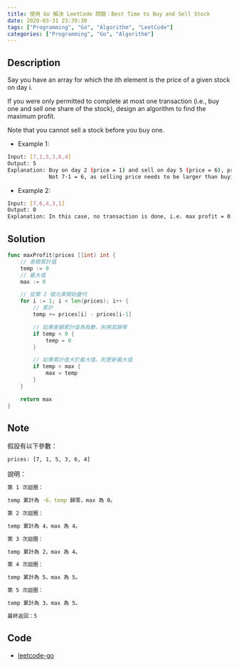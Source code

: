 ```yaml
---
title: 使用 Go 解決 LeetCode 問題：Best Time to Buy and Sell Stock
date: 2020-03-31 23:39:30
tags: ["Programming", "Go", "Algorithm", "LeetCode"]
categories: ["Programming", "Go", "Algorithm"]
---
```


## Description

Say you have an array for which the ith element is the price of a given stock on day i.

If you were only permitted to complete at most one transaction (i.e., buy one and sell one share of the stock), design an algorithm to find the maximum profit.

Note that you cannot sell a stock before you buy one.

- Example 1:

```BASH
Input: [7,1,5,3,6,4]
Output: 5
Explanation: Buy on day 2 (price = 1) and sell on day 5 (price = 6), profit = 6-1 = 5.
             Not 7-1 = 6, as selling price needs to be larger than buying price.
```

- Example 2:

```BASH
Input: [7,6,4,3,1]
Output: 0
Explanation: In this case, no transaction is done, i.e. max profit = 0.
```

## Solution

```GO
func maxProfit(prices []int) int {
	// 差額累計值
	temp := 0
	// 最大值
	max := 0

	// 從第 2 個元素開始疊代
	for i := 1; i < len(prices); i++ {
		// 累計
		temp += prices[i] - prices[i-1]

		// 如果差額累計值為負數，則將其歸零
		if temp < 0 {
			temp = 0
		}

		// 如果累計值大於最大值，則更新最大值
		if temp > max {
			max = temp
		}
	}

	return max
}
```

## Note

假設有以下參數：

```BASH
prices: [7, 1, 5, 3, 6, 4]
```

說明：

```BASH
第 1 次迴圈：

temp 累計為 -6，temp 歸零，max 為 0。

第 2 次迴圈：

temp 累計為 4，max 為 4。

第 3 次迴圈：

temp 累計為 2，max 為 4。

第 4 次迴圈：

temp 累計為 5，max 為 5。

第 5 次迴圈：

temp 累計為 3，max 為 5。

最終返回：5
```

## Code

- [leetcode-go](https://github.com/memochou1993/leetcode-go)
